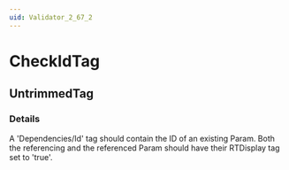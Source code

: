 ```yaml
---
uid: Validator_2_67_2
---
```


# CheckIdTag

## UntrimmedTag

<!-- Description, Properties, ... sections are auto-generated. -->
<!-- REPLACE ME AUTO-GENERATION -->

### Details

A 'Dependencies/Id' tag should contain the ID of an existing Param. Both the referencing and the referenced Param should have their RTDisplay tag set to 'true'.

<!-- Uncomment to add example code -->
<!--### Example code-->
